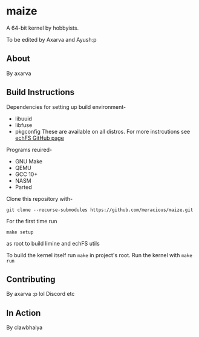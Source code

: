 # maize
A 64-bit kernel by hobbyists.

To be edited by Axarva and Ayush:p

## About
By axarva

## Build Instructions
Dependencies for setting up build environment-
- libuuid
- libfuse
- pkgconfig
These are available on all distros.
For more instrcutions see [echFS GitHub page](https://github.com/echfs/echfs)

Programs reuired-
- GNU Make
- QEMU
- GCC 10+
- NASM
- Parted

Clone this repository with-
```
git clone --recurse-submodules https://github.com/meracious/maize.git
```
For the first time run 
```
make setup
```
as root to build limine and echFS utils

To build the kernel itself run `make` in project's root.
Run the kernel with `make run`

## Contributing
By axarva :p lol
Discord etc

## In Action
By clawbhaiya
